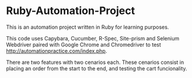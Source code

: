 # Ruby-Automation-Project
This is an automation project written in Ruby for learning purposes.

This code uses Capybara, Cucumber, R-Spec, Site-prism and Selenium Webdriver paired with Google Chrome and Chromedriver to test http://automationpractice.com/index.php.

There are two features with two cenarios each. These cenarios consist in placing an order from the start to the end, and testing the cart funcionality.